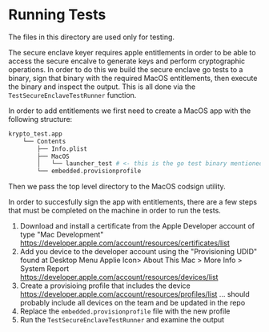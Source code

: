 # Running Tests

The files in this directory are used only for testing.

The secure enclave keyer requires apple entitlements in order to be able to access the secure encalve to generate keys and perform cryptographic operations. In order to do this we build the secure enclave go tests to a binary, sign that binary with the required MacOS entitlements, then execute the binary and inspect the output. This is all done via the `TestSecureEnclaveTestRunner` function.

In order to add entitlements we first need to create a MacOS app with the following structure:

```sh
krypto_test.app
    └── Contents
        ├── Info.plist
        ├── MacOS
        │   └── launcher_test # <- this is the go test binary mentioned above
        └── embedded.provisionprofile
```

Then we pass the top level directory to the MacOS codsign utility.

In order to succesfully sign the app with entitlements, there are a few steps that must be completed on the machine in order to run the tests.

1. Download and install a certificate from the Apple Developer account of type "Mac Development" https://developer.apple.com/account/resources/certificates/list
2. Add you device to the developer account using the "Provisioning UDID" found at Desktop Menu Applie Icon> About This Mac > More Info > System Report https://developer.apple.com/account/resources/devices/list
3. Create a provisioing profile that includes the device https://developer.apple.com/account/resources/profiles/list ... should probably include all devices on the team and be updated in the repo
4. Replace the `embedded.provisionprofile` file with the new profile
5. Run the `TestSecureEnclaveTestRunner` and examine the output
